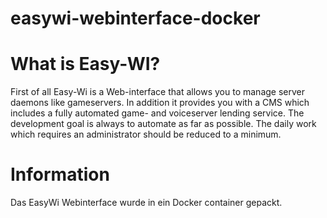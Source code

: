 # easywi-webinterface-docker

# What is Easy-WI?
First of all Easy-Wi is a Web-interface that allows you to manage server daemons like gameservers. In addition it provides you with a CMS which includes a fully automated game- and voiceserver lending service. The development goal is always to automate as far as possible. The daily work which requires an administrator should be reduced to a minimum.

# Information
Das EasyWi Webinterface wurde in ein Docker container gepackt.
